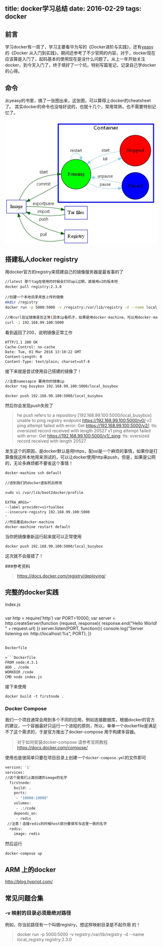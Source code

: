 title: docker学习总结 
date: 2016-02-29
tags: docker
---

## 前言
学习docker有一周了，学习主要看华为写的《Docker进阶与实践》，还有[yeasy](https://github.com/yeasy/docker_practice) 的《Docker 从入门到实践》，期间还参考了不少官网的内容，对于，docker现在应该算是入门了，起码基本的使用现在是没什么问题了。从上一年开始关注docker，到今天入门了，终于填好了一个坑，特别写篇笔记，记录自己学docker的心得。

<!--more-->
## 命令

从yeasy的书里，搞了一张图出来，这张图，可以算得上docker的cheatsheet了。
其实docker的命令也没啥好说的，也就十几个，常用常熟，也不需要特别记忆了。

![](./14566909261190.jpg)

## 搭建私人docker registry

用docker官方的registry来搭建自己的镜像服务器是最省事的了

```bash
//latest 那个tag在使用的时候会打印api过期，直接用v2的版本吧
docker pull registry:2.3.0

//创建一个本地目录来放上传的镜像
mkdir /registry
docker run -p 5000:5000 -v /registry:/var/lib/registry -d --name local_registry registry:2.3.0

//用curl验证镜像是否正常(具体ip看机子，如果是用docker-machine，可以用docker-machine ip default(你创建的虚拟机名字))
curl -i 192.168.99.100:5000
```

看到返回了200，说明镜像正常工作

```
HTTP/1.1 200 OK
Cache-Control: no-cache
Date: Tue, 01 Mar 2016 13:10:22 GMT
Content-Length: 0
Content-Type: text/plain; charset=utf-8
```

接下来就是尝试使用自己搭建的镜像了！

```
//注意namesapce 要用你的镜像ip
docker tag busybox 192.168.99.100:5000/local_busybox

docker push 192.168.99.100:5000/local_busybox 
```

然后你会发现push失败了

>he push refers to a repository [192.168.99.100:5000/local_busybox]
unable to ping registry endpoint https://192.168.99.100:5000/v0/
v2 ping attempt failed with error: Get https://192.168.99.100:5000/v2/: tls: oversized record received with length 20527
 v1 ping attempt failed with error: Get https://192.168.99.100:5000/v1/_ping: tls: oversized record received with length 20527
 
 发生这个的原因，是docker默认是用https，配ssl是一个麻烦的事情，如果你是打算像我这样本地用来测试的，可以让docker使用http来push，但是，如果是公网的，无论多麻烦都不要省这个事情！
 
 ```
 docker-machine ssh default
 
 //进到我们的docker虚拟机后修改
 
 sudo vi /var/lib/boot2docker/profile
 
 EXTRA_ARGS='               
--label provider=virtualbox             
--insecure-registry 192.168.99.100:5000                                               
' 
//然后重启docker-machine
docker-machine restart default
 ```
 
 当你把镜像重新运行起来就可以正常使用
 ```
 docker push 192.168.99.100:5000/local_busybox 
 ```
 
 这次就不会报错了！

###参考资料
> https://docs.docker.com/registry/deploying/

## 完整的docker实践

index.js

>```js
var http = require('http')
var PORT=10000;
var server = http.createServer(function (request, response){
  response.end("Hello World! " + request.url)
})
server.listen(PORT, function(){
  console.log("Server listening on: http://localhost:%s", PORT);
})
```

Dockerfile

>```Dockerfile
FROM node:4.3.1
ADD . /code
WORKDIR /code
CMD node index.js
```

接下来使用

```
docker build -t firstnode .
```

### Docker Compose

我们一个项目通常会用到多个不同的应用，例如连接数据库，根据docker的官方的建议，一个容器最好只运行一个进程的原则，所以，单单一个dockerfile是满足不了这个需求的，于是官方推出了docker-compose 用于构建多容器。

>对于如何安装docker-compose 请参考官网教程 https://docs.docker.com/compose/

使用也是很简单只要在项目目录上创建一个`docker-compose.yml`的文件即可

```Dockerfile
version: '1'
services:
//这个是我们上面创建的image的名字
  firstnode:
    build: .
    ports: 
     - "10000:10000"
    volumes:
     - .:/code
    depends_on:
     - redis
 //注意！连接redis的时候host部分要填写与这里一致的名字
  redis:
    image: redis
```

然后运行
```
docker-compose up
```

## ARM 上的docker

http://blog.hypriot.com/

## 常见问题合集

### -v 映射的目录必须是绝对路径
例如，你当前路径有一个叫做registry，想这样映射目录是不起作用 的！
>docker run -p 5000:5000 -v registry:/var/lib/registry -d --name local_registry registry:2.3.0

